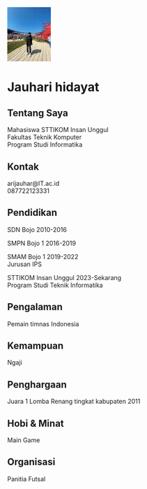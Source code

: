 <html lang="en">
<head>
    <meta charset="UTF-8">
    <meta http-equiv="X-UA-Compatible" content="IE=edge">
    <meta name="viewport" content="width=device-width, initial-scale=1.0">
    <title>CV Jauhari hidayat</title>
</head>
<body>
    <div class="container">
        <div class="main">
            <div class="foto">
                <img src="ariii.jpg" alt="Ari" width="100px" />
            </div>
            <div class="aboutme">
                <h1>Jauhari hidayat</h1>
                <h2>Tentang Saya</h2>
                Mahasiswa STTIKOM Insan Unggul <br />
                Fakultas Teknik Komputer <br />
                Program Studi Informatika <br />
                <div>
            <div class="clear"></div>
        </div>
        <div class="mainarea"></div>
            <div class="tittle">
            <h2>Kontak</h2>
            </div>
            <div class="content">
            arijauhar@IT.ac.id <br />
            087722123331
            </div>
            <div class="tittle">
            <h2>Pendidikan</h2>
            </div>
            <div class="content">
                <p>
                    SDN Bojo 2010-2016 <br  />
                <p>
                    SMPN Bojo 1 2016-2019 <br />
                <p>
                    SMAM Bojo 1 2019-2022 <br />
                    Jurusan IPS
                </p>
                <p>
                    STTIKOM Insan Unggul 2023-Sekarang <br />
                    Program Studi Teknik Informatika
            <div class="tittle">
            <h2>Pengalaman</h2>
            </div>
            <div class="content">
                <p>Pemain timnas Indonesia</p>
            </div>
            <div class="tittle">
            <h2>Kemampuan</h2>
            </div>
            <div class="content">
                <p>Ngaji</p>
            </div>
            <div class="tittle">
            <h2>Penghargaan</h2>
            </div>
            <div class="content">
                <p>Juara 1 Lomba Renang tingkat kabupaten 2011</p>
            </div>
        </section>
        <section>
            <div class="tittle">
            <h2>Hobi & Minat</h2>
            </div>
            <div class="content">
                <p>Main Game</p>
            </div>
        </section>
        <section>
            <div class="tittle">
            <h2>Organisasi</h2>
            </div>
            <div class="content">
                <p>Panitia Futsal</p>
